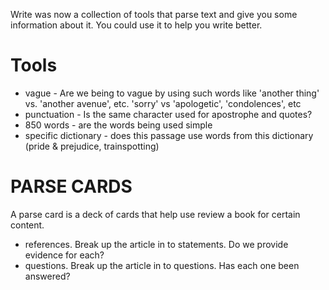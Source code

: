 Write was now a collection of tools that parse text and give you some information about it. You could use it to help you write better.

Tools
=====
- vague - Are we being to vague by using such words like 'another thing' vs. 'another avenue', etc. 'sorry' vs 'apologetic', 'condolences', etc
- punctuation - Is the same character used for apostrophe and quotes?
- 850 words - are the words being used simple
- specific dictionary - does this passage use words from this dictionary (pride & prejudice, trainspotting)

PARSE CARDS
===========
A parse card is a deck of cards that help use review a book for certain content.
- references. Break up the article in to statements. Do we provide evidence for each?
- questions. Break up the article in to questions. Has each one been answered?
